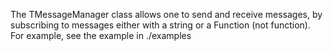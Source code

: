 The TMessageManager class allows one to send and receive messages, by subscribing to messages either with a string or a Function (not function).
For example, see the example in ./examples
